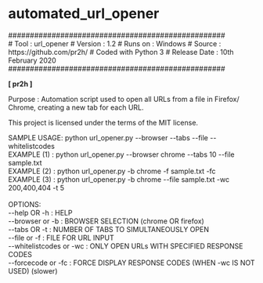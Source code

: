 # automated_url_opener

<p>
##################################################<br>
# Tool    : url_opener                           
# Version : 1.2                                  
# Runs on : Windows                              
# Source  : https://github.com/pr2h/             
# Coded with Python 3                            
# Release Date : 10th February 2020              
##################################################</p><p><b>[ pr2h ]</b></p><p>Purpose    : Automation script used to open all URLs from a file in Firefox/ Chrome, creating a new tab for each URL.</p><p>This project is licensed under the terms of the MIT license.</p>
<p>
SAMPLE USAGE: python url_opener.py --browser <firefox/ chrome> --tabs <number_of_tabs> --file <filename> --whitelistcodes <response_codes><br>
EXAMPLE (1) : python url_opener.py --browser chrome --tabs 10 --file sample.txt<br>
EXAMPLE (2) : python url_opener.py -b chrome -f sample.txt -fc<br>
EXAMPLE (3) : python url_opener.py -b chrome --file sample.txt -wc 200,400,404 -t 5<br>
<br>
OPTIONS:<br>
--help OR -h            : HELP<br>
--browser or -b         : BROWSER SELECTION (chrome OR firefox)<br>
--tabs OR -t            : NUMBER OF TABS TO SIMULTANEOUSLY OPEN<br>
--file or -f            : FILE FOR URL INPUT<br>
--whitelistcodes or -wc : ONLY OPEN URLs WITH SPECIFIED RESPONSE CODES<br>
--forcecode or -fc      : FORCE DISPLAY RESPONSE CODES (WHEN -wc IS NOT USED) (slower)<br>
</p>
